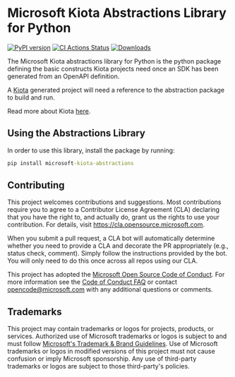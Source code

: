 # Microsoft Kiota Abstractions Library for Python
[![PyPI version](https://badge.fury.io/py/microsoft-kiota-abstractions.svg)](https://badge.fury.io/py/microsoft-kiota-abstractions)
[![CI Actions Status](https://github.com/microsoft/kiota-abstractions-python/actions/workflows/build.yml/badge.svg?branch=main)](https://github.com/microsoft/kiota-abstractions-python/actions)
[![Downloads](https://pepy.tech/badge/microsoft-kiota-abstractions)](https://pepy.tech/project/microsoft-kiota-abstractions)

The Microsoft Kiota abstractions library for Python is the python package defining the basic constructs Kiota projects need once an SDK has been generated from an OpenAPI definition.

A [Kiota](https://github.com/microsoft/kiota) generated project will need a reference to the abstraction package to build and run.

Read more about Kiota [here](https://github.com/microsoft/kiota/blob/main/README.md).

## Using the Abstractions Library

In order to use this library, install the package by running:

```cmd
pip install microsoft-kiota-abstractions
```

## Contributing

This project welcomes contributions and suggestions.  Most contributions require you to agree to a
Contributor License Agreement (CLA) declaring that you have the right to, and actually do, grant us
the rights to use your contribution. For details, visit https://cla.opensource.microsoft.com.

When you submit a pull request, a CLA bot will automatically determine whether you need to provide
a CLA and decorate the PR appropriately (e.g., status check, comment). Simply follow the instructions
provided by the bot. You will only need to do this once across all repos using our CLA.

This project has adopted the [Microsoft Open Source Code of Conduct](https://opensource.microsoft.com/codeofconduct/).
For more information see the [Code of Conduct FAQ](https://opensource.microsoft.com/codeofconduct/faq/) or
contact [opencode@microsoft.com](mailto:opencode@microsoft.com) with any additional questions or comments.

## Trademarks

This project may contain trademarks or logos for projects, products, or services. Authorized use of Microsoft 
trademarks or logos is subject to and must follow 
[Microsoft's Trademark & Brand Guidelines](https://www.microsoft.com/en-us/legal/intellectualproperty/trademarks/usage/general).
Use of Microsoft trademarks or logos in modified versions of this project must not cause confusion or imply Microsoft sponsorship.
Any use of third-party trademarks or logos are subject to those third-party's policies.
